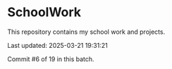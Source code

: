# SchoolWork

This repository contains my school work and projects.

Last updated: 2025-03-21 19:31:21

Commit #6 of 19 in this batch.